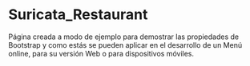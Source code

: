 # Suricata_Restaurant
Página creada a modo de ejemplo para demostrar las propiedades de Bootstrap y como estás se pueden aplicar en el desarrollo de un Menú online, para su versión Web o para dispositivos móviles.
